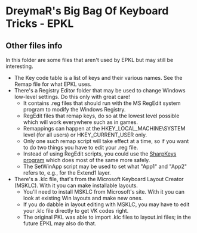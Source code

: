 DreymaR's Big Bag Of Keyboard Tricks - EPKL
===========================================
  
Other files info
----------------
In this folder are some files that aren't used by EPKL but may still be interesting.
  
- The Key code table is a list of keys and their various names. See the Remap file for what EPKL uses.
- There's a Registry Editor folder that may be used to change Windows low-level settings. Do this only with great care!
	- It contains .reg files that should run with the MS RegEdit system program to modify the Windows Registry.
	- RegEdit files that remap keys, do so at the lowest level possible which will work everywhere such as in games.
	- Remappings can happen at the HKEY_LOCAL_MACHINE\SYSTEM level (for all users) or HKEY_CURRENT_USER only.
	- Only one such remap script will take effect at a time, so if you want to do two things you have to edit your .reg file.
	- Instead of using RegEdit scripts, you could use the [SharpKeys program][ShrpKy] which does most of the same more safely.
	- The SetWinApp script may be used to set what "App1" and "App2" refers to, e.g., for the Extend1 layer.
- There's a .klc file, that's from the Microsoft Keyboard Layout Creator (MSKLC). With it you can make installable layouts.
	- You'll need to install MSKLC from Microsoft's site. With it you can look at existing Win layouts and make new ones.
	- If you do dabble in layout editing with MSKLC, you may have to edit your .klc file directly to get VK codes right.
	- The original PKL was able to import .klc files to layout.ini files; in the future EPKL may also do that.

[ShrpKy]: https://www.randyrants.com/category/sharpkeys/ (RandyRants' SharpKeys program)
